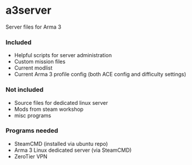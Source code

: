 # a3server
Server files for Arma 3

### Included
- Helpful scripts for server administration
- Custom mission files
- Current modlist
- Current Arma 3 profile config (both ACE config and difficulty settings)

### Not included
- Source files for dedicated linux server
- Mods from steam workshop
- misc programs

### Programs needed 
- SteamCMD (installed via ubuntu repo)
- Arma 3 Linux dedicated server (via SteamCMD)
- ZeroTier VPN 
